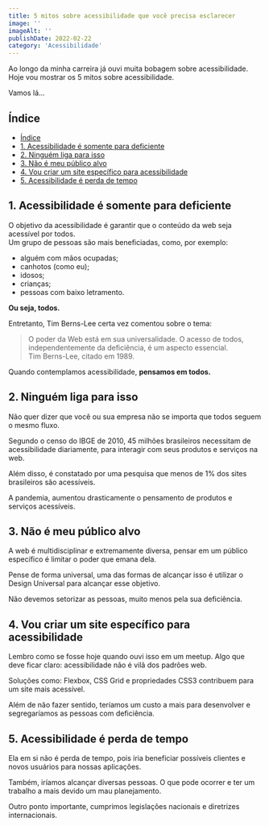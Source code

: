 ```yaml
---
title: 5 mitos sobre acessibilidade que você precisa esclarecer
image: ''
imageAlt: ''
publishDate: 2022-02-22
category: 'Acessibilidade'
---
```


Ao longo da minha carreira já ouvi muita bobagem sobre acessibilidade.  
Hoje vou mostrar os 5 mitos sobre acessibilidade.

Vamos lá…

## Índice

- [Índice](#índice)
- [1. Acessibilidade é somente para deficiente](#1-acessibilidade-é-somente-para-deficiente)
- [2. Ninguém liga para isso](#2-ninguém-liga-para-isso)
- [3. Não é meu público alvo](#3-não-é-meu-público-alvo)
- [4. Vou criar um site específico para acessibilidade](#4-vou-criar-um-site-específico-para-acessibilidade)
- [5. Acessibilidade é perda de tempo](#5-acessibilidade-é-perda-de-tempo)

## 1\. Acessibilidade é somente para deficiente

O objetivo da acessibilidade é garantir que o conteúdo da web seja acessível por todos.  
Um grupo de pessoas são mais beneficiadas, como, por exemplo:

- alguém com mãos ocupadas;
- canhotos (como eu);
- idosos;
- crianças;
- pessoas com baixo letramento.

**Ou seja, todos.**

Entretanto, Tim Berns-Lee certa vez comentou sobre o tema:

> O poder da Web está em sua universalidade. O acesso de todos, independentemente da deficiência, é um aspecto essencial.  
> Tim Berns-Lee, citado em 1989.

Quando contemplamos acessibilidade, **pensamos em todos.**

## 2\. Ninguém liga para isso

Não quer dizer que você ou sua empresa não se importa que todos seguem o mesmo fluxo.

Segundo o censo do IBGE de 2010, 45 milhões brasileiros necessitam de acessibilidade diariamente, para interagir com seus produtos e serviços na web.

Além disso, é constatado por uma pesquisa que menos de 1% dos sites brasileiros são acessíveis.

A pandemia, aumentou drasticamente o pensamento de produtos e serviços acessíveis.

## 3\. Não é meu público alvo

A web é multidisciplinar e extremamente diversa, pensar em um público específico é limitar o poder que emana dela.

Pense de forma universal, uma das formas de alcançar isso é utilizar o Design Universal para alcançar esse objetivo.

Não devemos setorizar as pessoas, muito menos pela sua deficiência.

## 4\. Vou criar um site específico para acessibilidade

Lembro como se fosse hoje quando ouvi isso em um meetup. Algo que deve ficar claro: acessibilidade não é vilã dos padrões web.

Soluções como: Flexbox, CSS Grid e propriedades CSS3 contribuem para um site mais acessível.

Além de não fazer sentido, teríamos um custo a mais para desenvolver e segregaríamos as pessoas com deficiência.

## 5\. Acessibilidade é perda de tempo

Ela em si não é perda de tempo, pois iria beneficiar possíveis clientes e novos usuários para nossas aplicações.

Também, iríamos alcançar diversas pessoas. O que pode ocorrer e ter um trabalho a mais devido um mau planejamento.

Outro ponto importante, cumprimos legislações nacionais e diretrizes internacionais.

